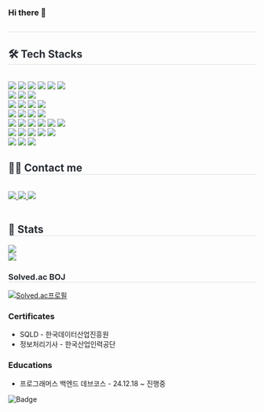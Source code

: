### Hi there 👋

<!--
**JunKiBeom/JunKiBeom** is a ✨ _special_ ✨ repository because its `README.md` (this file) appears on your GitHub profile.

Here are some ideas to get you started:

- 🔭 I’m currently working on ...
- 🌱 I’m currently learning ...
- 👯 I’m looking to collaborate on ...
- 🤔 I’m looking for help with ...
- 💬 Ask me about ...
- 📫 How to reach me: ...
- 😄 Pronouns: ...
- ⚡ Fun fact: ...
-->

<!--
<h3 align="center">💡 My Most Used Languages 💡</h3>
<p align="center">
  <a href="https://github.com/${깃닉네임}">
    <img align="center" src="https://github-readme-stats.vercel.app/api/top-langs/?username=${깃닉네임}&layout=compact&show_icons=${아이콘 보여줄지}&show_owner=${소유자 표기}&hide_title=${타이틀 가리기}&theme=${테마}&hide=${가리고 싶은 언어}" />
  </a>
</p>
<h3 align="center">💡 My Git Stats 💡</h3>
<p align="center">
  <a href="https://github.com/${깃닉네임}">
    <img align="center" src="https://github-readme-stats.vercel.app/api?username=${깃닉네임}&hide=${가릴항목}&hide_title=${타이틀숨김}&show_icons=${깃아이콘표시}&include_all_commits=${올해말고 전체년도 커밋표기}&theme=${테마}" />
  </a>
</p>

// 사용한 옵션
테마 : nord
올해말고 전체년도 커밋표기 : ture << 적용 ❌ 
타이틀 숨김 : ture
소유자 표기 : ture << 적용 ❌
-->

<div align= "center">
<!--     <img src="https://capsule-render.vercel.app/api?type=waving&color=gradient&height=120&text=&animation=&fontColor=000000&fontSize=70" /> -->
    </div>
    <div style="text-align: left;"> 
    <h2 style="border-bottom: 1px solid #d8dee4; color: #282d33;">  </h2>  
    <div style="font-weight: 700; font-size: 15px; text-align: left; color: #282d33;">  </div> 
    </div>
    <div style="text-align: left;">
    <h2 style="border-bottom: 1px solid #d8dee4; color: #282d33;"> 🛠️ Tech Stacks </h2> <br> 
    <div style="margin: ; text-align: left;" "text-align: left;"> 
      <img src="https://img.shields.io/badge/Java-ED8B00?style=for-the-badge&logo=openjdk&logoColor=white">
      <img src="https://img.shields.io/badge/Python-3776AB?style=for-the-badge&logo=Python&logoColor=white">
      <img src="https://img.shields.io/badge/Kotlin-0095D5?&style=for-the-badge&logo=kotlin&logoColor=white">
      <img src="https://img.shields.io/badge/Swift-F05138?style=for-the-badge&logo=Swift&logoColor=white">
      <img src="https://img.shields.io/badge/Markdown-000000?style=for-the-badge&logo=markdown&logoColor=white">
      <img src="https://img.shields.io/badge/MySQL-4479A1?style=for-the-badge&logo=MySQL&logoColor=white"> <br>
      <img src="https://img.shields.io/badge/Spring-6DB33F?style=for-the-badge&logo=Spring&logoColor=white">
<!--       <img src="https://img.shields.io/badge/Spring Boot-6DB33F?style=for-the-badge&logo=Spring Boot&logoColor=white">  -->
      <img src="https://img.shields.io/badge/Django-092E20?style=for-the-badge&logo=Django&logoColor=white">
      <img src="https://img.shields.io/badge/Next.js-000000?style=for-the-badge&logo=Next.js&logoColor=white"> <br>
      <img src="https://img.shields.io/badge/HTML5-E34F26?style=for-the-badge&logo=HTML5&logoColor=white">
      <img src="https://img.shields.io/badge/JavaScript-F7DF1E?style=for-the-badge&logo=JavaScript&logoColor=white">
      <img src="https://img.shields.io/badge/Tailwind_CSS-38B2AC?style=for-the-badge&logo=tailwind-css&logoColor=white">
      <img src="https://img.shields.io/badge/Selenium-43B02A?style=for-the-badge&logo=Selenium&logoColor=white"> <br>
      <img src="https://img.shields.io/badge/Git-F05032?style=for-the-badge&logo=Git&logoColor=white">
      <img src="https://img.shields.io/badge/Github-181717?style=for-the-badge&logo=Github&logoColor=white">
      <img src="https://img.shields.io/badge/Amazon_AWS-232F3E?style=for-the-badge&logo=amazon-aws&logoColor=white">
      <img src="https://img.shields.io/badge/Docker-2496ED?style=for-the-badge&logo=Docker&logoColor=white"> <br>
      <img src="https://img.shields.io/badge/mac%20os-000000?style=for-the-badge&logo=apple&logoColor=white"> 
      <img src="https://img.shields.io/badge/Windows-0078D6?style=for-the-badge&logo=windows&logoColor=white">
      <img src="https://img.shields.io/badge/Linux-FCC624?style=for-the-badge&logo=Linux&logoColor=white">
      <img src="https://img.shields.io/badge/Ubuntu-E95420?style=for-the-badge&logo=ubuntu&logoColor=white">
      <img src="https://img.shields.io/badge/iOS-000000?style=for-the-badge&logo=ios&logoColor=white"> 
      <img src="https://img.shields.io/badge/Android-3DDC84?style=for-the-badge&logo=android&logoColor=white"><br>
      <img src="https://img.shields.io/badge/IntelliJ_IDEA-000000.svg?style=for-the-badge&logo=intellij-idea&logoColor=white">
      <img src="https://img.shields.io/badge/PyCharm-000000.svg?&style=for-the-badge&logo=PyCharm&logoColor=white">
      <img src="https://img.shields.io/badge/Visual_Studio_Code-0078D4?style=for-the-badge&logo=visual%20studio%20code&logoColor=white">
      <img src="https://img.shields.io/badge/Xcode-007ACC?style=for-the-badge&logo=Xcode&logoColor=white"> 
      <img src="https://img.shields.io/badge/Postman-FF6C37?style=for-the-badge&logo=Postman&logoColor=white"/> <br>
      <img src="https://img.shields.io/badge/Adobe%20Photoshop-31A8FF?style=for-the-badge&logo=Adobe%20Photoshop&logoColor=black">
      <img src="https://img.shields.io/badge/Adobe%20Premiere%20Pro-9999FF?style=for-the-badge&logo=Adobe%20Premiere%20Pro&logoColor=white">
      <img src="https://img.shields.io/badge/Microsoft_Office-D83B01?style=for-the-badge&logo=microsoft-office&logoColor=white">
<!--           <img src="https://img.shields.io/badge/Discord-5865F2?style=for-the-badge&logo=Discord&logoColor=white"> -->
          </div>
    </div>
    <div style="text-align: left;">
    <h2 style="border-bottom: 1px solid #d8dee4; color: #282d33;"> 🧑‍💻 Contact me </h2> <br> 
    <div style="text-align: left;"> 
      <a href=https://dona0408.tistory.com> <img src="https://img.shields.io/badge/Tistory-000000?style=for-the-badge&logo=Tistory&logoColor=white&link="> </a> 
      <a href=https://kb-algo.tistory.com> <img src="https://img.shields.io/badge/Tistory-000000?style=for-the-badge&logo=Tistory&logoColor=white&link="> </a>
      <a href=mailto:dona0408@gmail.com> <img src="https://img.shields.io/badge/Gmail-EA4335?style=for-the-badge&logo=Gmail&logoColor=white&link=mailto:dona0408@gmail.com"> </a>
          </div>  <br> 
    <div style="text-align: left;">  </div> 
    </div>
    <div style="text-align: left;"> 
    <h2 style="border-bottom: 1px solid #d8dee4; color: #282d33;"> 🏅 Stats </h2> 
      <div style="text-align: left;"> 
        <img src="https://github-readme-stats.vercel.app/api?username=JunKiBeom&show_icons=true)](https://github.com/anuraghazra/github-readme-stats"/> <br> 
        <img src="https://github-readme-stats.vercel.app/api/top-langs/?username=JunKiBeom&layout=donut&langs_count=10"/> 
      </div> 
    </div>
    <h3 style="border-bottom: 1px solid #d8dee4; color: #282d33;"> Solved.ac BOJ </h3>

[![Solved.ac프로필](http://mazassumnida.wtf/api/v2/generate_badge?boj=dona0408)](https://solved.ac/dona0408)

### Certificates
- SQLD - 한국데이터산업진흥원
- 정보처리기사 - 한국산업인력공단

### Educations
- 프로그래머스 백엔드 데브코스 - 24.12.18 ~ 진행중


![Badge](https://hitscounter.dev/api/hit?url=https%3A%2F%2Fgithub.com%2FJunKiBeom&label=hits!&icon=github&color=%23198754)

<!-- 
![Anurag's GitHub stats](https://github-readme-stats.vercel.app/api?username=JunKiBeom&show=reviews,discussions_started,discussions_answered,prs_merged,prs_merged_percentage)
-->

